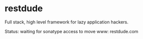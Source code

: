 # restdude
Full stack, high level framework for lazy application hackers.

Status: waiting for sonatype access to move
www: restdude.com
